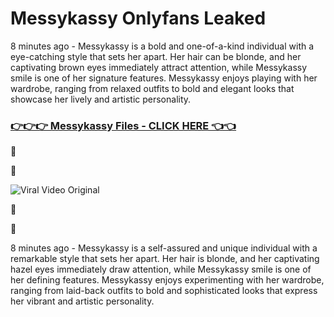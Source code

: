 # Messykassy Onlyfans Leaked

<p>8 minutes ago - Messykassy is a bold and one-of-a-kind individual with a eye-catching style that sets her apart. Her hair can be blonde, and her captivating brown eyes immediately attract attention, while Messykassy smile is one of her signature features. Messykassy enjoys playing with her wardrobe, ranging from relaxed outfits to bold and elegant looks that showcase her lively and artistic personality.</p><p>
<h3><a href="https://fansleaks.com-getfree.pro/messykassy" rel="nofollow">👉👉👉 Messykassy Files - CLICK HERE 👈👈</a></h3>
<p>🔻</p>
<p>🔻</p> <p>
<a href="https://fansleaks.com-getfree.pro/messykassy" rel="nofollow"><img src="https://i.imgur.com/0ZbtXZ5.gif" alt="Viral Video Original" style="max-width: 100%; display: inline-block;" data-target="animated-image.originalImage"></a>
<p>🔻</p>
<p>🔻</p> <p>8 minutes ago - Messykassy is a self-assured and unique individual with a remarkable style that sets her apart. Her hair is blonde, and her captivating hazel eyes immediately draw attention, while Messykassy smile is one of her defining features. Messykassy enjoys experimenting with her wardrobe, ranging from laid-back outfits to bold and sophisticated looks that express her vibrant and artistic personality.</p>